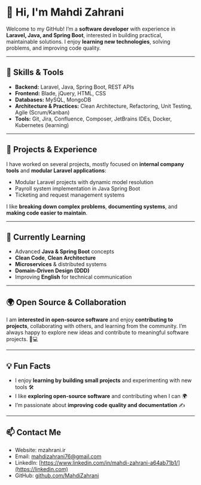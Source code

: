 # 👋 Hi, I'm Mahdi Zahrani

Welcome to my GitHub! I’m a **software developer** with experience in **Laravel, Java, and Spring Boot**, interested in building practical, maintainable solutions. I enjoy **learning new technologies**, solving problems, and improving code quality.  

---

## 🧰 Skills & Tools

- **Backend:** Laravel, Java, Spring Boot, REST APIs  
- **Frontend:** Blade, jQuery, HTML, CSS  
- **Databases:** MySQL, MongoDB  
- **Architecture & Practices:** Clean Architecture, Refactoring, Unit Testing, Agile (Scrum/Kanban)  
- **Tools:** Git, Jira, Confluence, Composer, JetBrains IDEs, Docker, Kubernetes (learning)  

---

## 🚀 Projects & Experience

I have worked on several projects, mostly focused on **internal company tools** and **modular Laravel applications**:  

- Modular Laravel projects with dynamic model resolution  
- Payroll system implementation in Java Spring Boot  
- Ticketing and request management systems  

I like **breaking down complex problems**, **documenting systems**, and **making code easier to maintain**.  

---

## 🌱 Currently Learning

- Advanced **Java & Spring Boot** concepts  
- **Clean Code**, **Clean Architecture**  
- **Microservices** & distributed systems  
- **Domain-Driven Design (DDD)**  
- Improving **English** for technical communication  

---

## 🌍 Open Source & Collaboration

I am **interested in open-source software** and enjoy **contributing to projects**, collaborating with others, and learning from the community. I’m always happy to explore new ideas and contribute to meaningful software projects. 🤝💻  

---

## 💡 Fun Facts

- I enjoy **learning by building small projects** and experimenting with new tools 🛠️  
- I like **exploring open-source software** and contributing when I can 🌍  
- I’m passionate about **improving code quality and documentation** ✍️

---
## 📫 Contact Me

- Website: mzahrani.ir
- Email: mahdizahrani76@gmail.com 
- LinkedIn: [https://www.linkedin.com/in/mahdi-zahrani-a64ab71b1/](https://linkedin.com)  
- GitHub: [github.com/MahdiZahrani](https://github.com/MahdiZahrani)  

<!-- 

## ⚡ GitHub Stats

![Your GitHub stats](https://github-readme-stats.vercel.app/api?username=yourusername&show_icons=true&theme=radical)

-->
